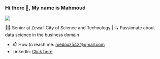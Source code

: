 ### Hi there 👋, My name is Mahmoud
![](https://media.licdn.com/dms/image/C4D12AQGULB6eKdE_Uw/article-cover_image-shrink_720_1280/0/1570685436791?e=2147483647&v=beta&t=gIRTs9AT6MV3hT6JZLP6yFKW6sPXSwZywCTmqG2-wKI)

👨‍💻 Senior at Zewail City of Science and Technology | 🔍 Passionate about data science in the business domain

- 📫 How to reach me: medoxz543@gmail.com
- LinkedIn: [Click here](https://www.linkedin.com/in/melbahnasawi/)
